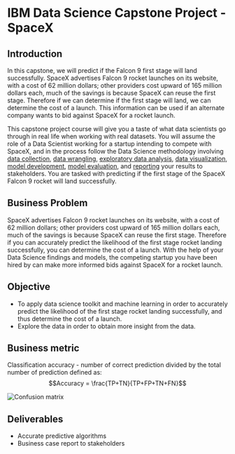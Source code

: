 # IBM Data Science Capstone Project - SpaceX

## Introduction

In this capstone, we will predict if the Falcon 9 first stage will land successfully. SpaceX advertises Falcon 9 rocket launches on its website, with a cost of 62 million dollars; other providers cost upward of 165 million dollars each, much of the savings is because SpaceX can reuse the first stage. Therefore if we can determine if the first stage will land, we can determine the cost of a launch. This information can be used if an alternate company wants to bid against SpaceX for a rocket launch. 

This capstone project course will give you a taste of what data scientists go through in real life when working with real datasets. You will assume the role of a Data Scientist working for a startup intending to compete with SpaceX, and in the process follow the Data Science methodology involving [data collection](https://github.com/lucifervibs/IBM_Data_Science_Capstone/blob/main/Data%20Collection%20API.ipynb), [data wrangling](https://github.com/lucifervibs/IBM_Data_Science_Capstone/blob/main/Data%20Wrangling.ipynb), [exploratory data analysis](https://github.com/lucifervibs/IBM_Data_Science_Capstone/blob/main/EDA%20with%20SQL.ipynb), [data visualization](https://github.com/lucifervibs/IBM_Data_Science_Capstone/blob/main/EDA%20with%20Data%20Visualization.ipynb), [model development](https://github.com/lucifervibs/IBM_Data_Science_Capstone/blob/main/Machine%20Learning%20Prediction.ipynb), [model evaluation](https://github.com/lucifervibs/IBM_Data_Science_Capstone/blob/main/Machine%20Learning%20Prediction.ipynb), and [reporting](https://github.com/lucifervibs/IBM_Data_Science_Capstone/blob/main/DS-Capstone-Presentation.pdf) your results to stakeholders. You are tasked with predicting if the first stage of the SpaceX Falcon 9 rocket will land successfully. 

## Business Problem
SpaceX advertises Falcon 9 rocket launches on its website, with a cost of 62 million dollars; other providers cost upward of 165 million dollars each, much of the savings is because SpaceX can reuse the first stage. Therefore if you can accurately predict the likelihood of the first stage rocket landing successfully, you can determine the cost of a launch. With the help of your Data Science findings and models, the competing startup you have been hired by can make more informed bids against SpaceX for a rocket launch. 

## Objective
- To apply data science toolkit and machine learning in order to accurately predict the likelihood of the first stage rocket landing successfully, and thus determine the cost of a launch.
- Explore the data in order to obtain more insight from the data.

## Business metric
Classification accuracy - number of correct prediction divided by the total number of prediction defined as:
$$Accuracy = \frac{TP+TN}{TP+FP+TN+FN}$$

![Confusion matrix](https://github.com/lucifervibs/IBM_Data_Science_Capstone/blob/main/Plots/Confusion%20matrix.PNG)

## Deliverables
- Accurate predictive algorithms
- Business case report to stakeholders


